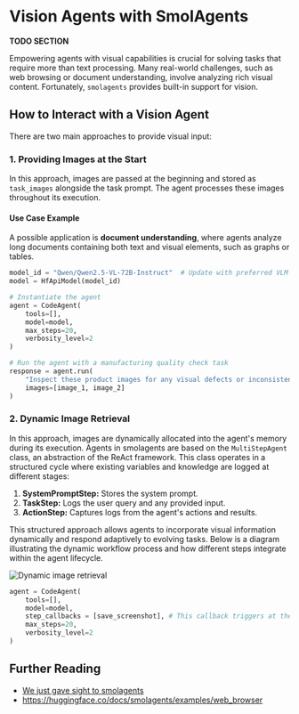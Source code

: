 # Vision Agents with SmolAgents

**TODO SECTION**

Empowering agents with visual capabilities is crucial for solving tasks that require more than text processing. Many real-world challenges, such as web browsing or document understanding, involve analyzing rich visual content. Fortunately, `smolagents` provides built-in support for vision.

## How to Interact with a Vision Agent

There are two main approaches to provide visual input:

### 1. Providing Images at the Start

In this approach, images are passed at the beginning and stored as `task_images` alongside the task prompt. The agent processes these images throughout its execution.

#### **Use Case Example**
A possible application is **document understanding**, where agents analyze long documents containing both text and visual elements, such as graphs or tables.

```python
model_id = "Qwen/Qwen2.5-VL-72B-Instruct"  # Update with preferred VLM
model = HfApiModel(model_id)

# Instantiate the agent
agent = CodeAgent(
    tools=[],
    model=model,
    max_steps=20,
    verbosity_level=2
)

# Run the agent with a manufacturing quality check task
response = agent.run(
    "Inspect these product images for any visual defects or inconsistencies.",
    images=[image_1, image_2]
)
```

### 2. Dynamic Image Retrieval

In this approach, images are dynamically allocated into the agent's memory during its execution. Agents in smolagents are based on the `MultiStepAgent` class, an abstraction of the ReAct framework. This class operates in a structured cycle where existing variables and knowledge are logged at different stages:

1. **SystemPromptStep:** Stores the system prompt.  
2. **TaskStep:** Logs the user query and any provided input.  
3. **ActionStep:** Captures logs from the agent's actions and results.

This structured approach allows agents to incorporate visual information dynamically and respond adaptively to evolving tasks. Below is a diagram illustrating the dynamic workflow process and how different steps integrate within the agent lifecycle.

![Dynamic image retrieval](https://huggingface.co/datasets/huggingface/documentation-images/resolve/main/blog/smolagents-can-see/diagram_adding_vlms_smolagents.png)

```python
agent = CodeAgent(
    tools=[],
    model=model,
    step_callbacks = [save_screenshot], # This callback triggers at the end of each step
    max_steps=20,
    verbosity_level=2
)
```

## Further Reading

* [We just gave sight to smolagents](https://huggingface.co/blog/smolagents-can-see)
* https://huggingface.co/docs/smolagents/examples/web_browser